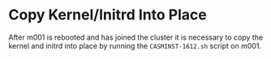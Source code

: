 # Copy Kernel/Initrd Into Place

After m001 is rebooted and has joined the cluster it is necessary to copy the kernel and initrd into place 
by running the `CASMINST-1612.sh` script on m001.
